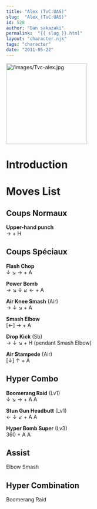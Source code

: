 ```yaml
---
title: "Alex (TvC:UAS)"
slug:  "Alex_(TvC:UAS)"
id: 528
author: "Dan sakazaki"
permalink:  "{{ slug }}.html"
layout: "character.njk"
tags: "character"
date: "2011-05-22"
---
```


<img src="/images/Tvc-alex.jpg" title="/images/Tvc-alex.jpg" width="220"
alt="/images/Tvc-alex.jpg" />  

# Introduction

# Moves List

## Coups Normaux

**Upper-hand punch**  
→ + H

## Coups Spéciaux

**Flash Chop**  
↓ ↘ → + A

**Power Bomb**  
→ ↘ ↓ ↙ ← + A

**Air Knee Smash** (Air)  
→ ↓ ↘ + A

**Smash Elbow**  
\[←\] → + A

**Drop Kick** (Sb)  
→ ↓ ↘ + H (pendant Smash Elbow)

**Air Stampede** (Air)  
\[↓\] ↑ + A

## Hyper Combo

**Boomerang Raid** (Lv1)  
↓ ↘ → + A A

**Stun Gun Headbutt** (Lv1)  
← ↓ ↙ + A A

**Hyper Bomb Super** (Lv3)  
360 + A A

## Assist

Elbow Smash

## Hyper Combination

Boomerang Raid
